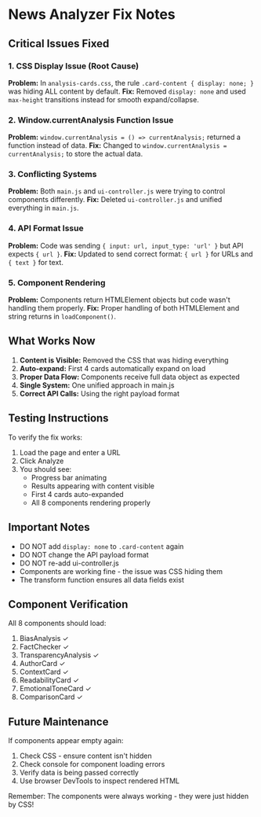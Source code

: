 # News Analyzer Fix Notes

## Critical Issues Fixed

### 1. CSS Display Issue (Root Cause)
**Problem:** In `analysis-cards.css`, the rule `.card-content { display: none; }` was hiding ALL content by default.
**Fix:** Removed `display: none` and used `max-height` transitions instead for smooth expand/collapse.

### 2. Window.currentAnalysis Function Issue
**Problem:** `window.currentAnalysis = () => currentAnalysis;` returned a function instead of data.
**Fix:** Changed to `window.currentAnalysis = currentAnalysis;` to store the actual data.

### 3. Conflicting Systems
**Problem:** Both `main.js` and `ui-controller.js` were trying to control components differently.
**Fix:** Deleted `ui-controller.js` and unified everything in `main.js`.

### 4. API Format Issue
**Problem:** Code was sending `{ input: url, input_type: 'url' }` but API expects `{ url }`.
**Fix:** Updated to send correct format: `{ url }` for URLs and `{ text }` for text.

### 5. Component Rendering
**Problem:** Components return HTMLElement objects but code wasn't handling them properly.
**Fix:** Proper handling of both HTMLElement and string returns in `loadComponent()`.

## What Works Now

1. **Content is Visible:** Removed the CSS that was hiding everything
2. **Auto-expand:** First 4 cards automatically expand on load
3. **Proper Data Flow:** Components receive full data object as expected
4. **Single System:** One unified approach in main.js
5. **Correct API Calls:** Using the right payload format

## Testing Instructions

To verify the fix works:

1. Load the page and enter a URL
2. Click Analyze
3. You should see:
   - Progress bar animating
   - Results appearing with content visible
   - First 4 cards auto-expanded
   - All 8 components rendering properly

## Important Notes

- DO NOT add `display: none` to `.card-content` again
- DO NOT change the API payload format
- DO NOT re-add ui-controller.js
- Components are working fine - the issue was CSS hiding them
- The transform function ensures all data fields exist

## Component Verification

All 8 components should load:
1. BiasAnalysis ✓
2. FactChecker ✓
3. TransparencyAnalysis ✓
4. AuthorCard ✓
5. ContextCard ✓
6. ReadabilityCard ✓
7. EmotionalToneCard ✓
8. ComparisonCard ✓

## Future Maintenance

If components appear empty again:
1. Check CSS - ensure content isn't hidden
2. Check console for component loading errors
3. Verify data is being passed correctly
4. Use browser DevTools to inspect rendered HTML

Remember: The components were always working - they were just hidden by CSS!

